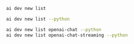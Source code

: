 ``` bash title="List all samples"
ai dev new list
```

``` bash title="List only Python samples"
ai dev new list --python
```

``` bash title="Filter the list by name"
ai dev new list openai-chat --python
ai dev new list openai-chat-streaming --python
```
